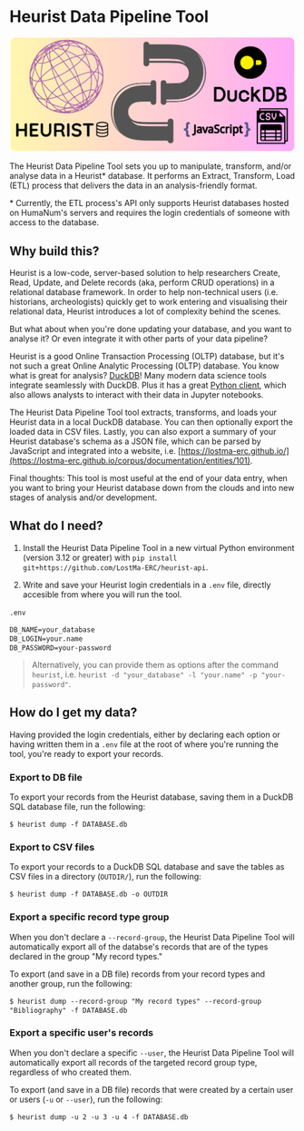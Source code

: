 # Heurist Data Pipeline Tool
![logo](./assets/logo-transparent-1.png)

The Heurist Data Pipeline Tool sets you up to manipulate, transform, and/or analyse data in a Heurist* database. It performs an Extract, Transform, Load (ETL) process that delivers the data in an analysis-friendly format.

\* Currently, the ETL process's API only supports Heurist databases hosted on HumaNum's servers and requires the login credentials of someone with access to the database.

## Why build this?

Heurist is a low-code, server-based solution to help researchers Create, Read, Update, and Delete records (aka, perform CRUD operations) in a relational database framework. In order to help non-technical users (i.e. historians, archeologists) quickly get to work entering and visualising their relational data, Heurist introduces a lot of complexity behind the scenes.

But what about when you're done updating your database, and you want to analyse it? Or even integrate it with other parts of your data pipeline?

Heurist is a good Online Transaction Processing (OLTP) database, but it's not such a great Online Analytic Processing (OLTP) database. You know what is great for analysis? [DuckDB](https://duckdb.org/)! Many modern data science tools integrate seamlessly with DuckDB. Plus it has a great [Python client](https://duckdb.org/docs/api/python/overview), which also allows analysts to interact with their data in Jupyter notebooks.

The Heurist Data Pipeline Tool tool extracts, transforms, and loads your Heurist data in a local DuckDB database. You can then optionally export the loaded data in CSV files. Lastly, you can also export a summary of your Heurist database's schema as a JSON file, which can be parsed by JavaScript and integrated into a website, i.e. [https://lostma-erc.github.io/](https://lostma-erc.github.io/corpus/documentation/entities/101).

Final thoughts: This tool is most useful at the end of your data entry, when you want to bring your Heurist database down from the clouds and into new stages of analysis and/or development.

## What do I need?

1. Install the Heurist Data Pipeline Tool in a new virtual Python environment (version 3.12 or greater) with `pip install git+https://github.com/LostMa-ERC/heurist-api`.

2. Write and save your Heurist login credentials in a `.env` file, directly accesible from where you will run the tool.

`.env`
```
DB_NAME=your_database
DB_LOGIN=your.name
DB_PASSWORD=your-password
```

> Alternatively, you can provide them as options after the command `heurist`, i.e. `heurist -d "your_database" -l "your.name" -p "your-password"`.

## How do I get my data?

Having provided the login credentials, either by declaring each option or having written them in a `.env` file at the root of where you're running the tool, you're ready to export your records.

### Export to DB file

To export your records from the Heurist database, saving them  in a DuckDB SQL database file, run the following:

```shell
$ heurist dump -f DATABASE.db
```

### Export to CSV files

To export your records to a DuckDB SQL database and save the tables as CSV files in a directory (`OUTDIR/`), run the following:

```shell
$ heurist dump -f DATABASE.db -o OUTDIR
```

### Export a specific record type group

When you don't declare a `--record-group`, the Heurist Data Pipeline Tool will automatically export all of the databse's records that are of the types declared in the group "My record types."

To export (and save in a DB file) records from your record types and another group, run the following:

```shell
$ heurist dump --record-group "My record types" --record-group "Bibliography" -f DATABASE.db
```

### Export a specific user's records

When you don't declare a specific `--user`, the Heurist Data Pipeline Tool will automatically export all records of the targeted record group type, regardless of who created them.

To export (and save in a DB file) records that were created by a certain user or users (`-u` or `--user`), run the following:

```shell
$ heurist dump -u 2 -u 3 -u 4 -f DATABASE.db
```
